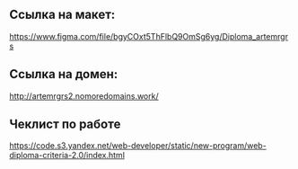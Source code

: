 ## Ссылка на макет: 
https://www.figma.com/file/bgyCOxt5ThFlbQ9OmSg6yg/Diploma_artemrgrs

## Ссылка на домен: 
http://artemrgrs2.nomoredomains.work/

## Чеклист по работе
https://code.s3.yandex.net/web-developer/static/new-program/web-diploma-criteria-2.0/index.html